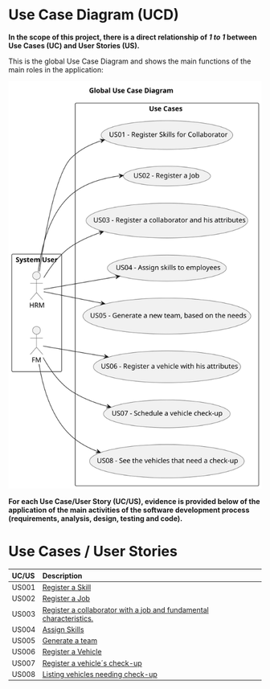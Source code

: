 # Use Case Diagram (UCD)

**In the scope of this project, there is a direct relationship of _1 to 1_ between Use Cases (UC) and User Stories (US).**

This is the global Use Case Diagram and shows the main functions of the main roles in the application:

![Use Case Diagram](svg/use-case-diagram.svg)

**For each Use Case/User Story (UC/US), evidence is provided below of the application of the main activities of the software development process (requirements, analysis, design, testing and code).**

# Use Cases / User Stories

| UC/US | Description                                                                                  |                   
|:------|:---------------------------------------------------------------------------------------------|
| US001 | [Register a Skill](../../us001/Readme.md)                                                    |
| US002 | [Register a Job](../../us002/Readme.md)                                                      |
| US003 | [Register a collaborator with a job and fundamental characteristics.](../../us003/Readme.md) |
| US004 | [Assign Skills](../../us004/Readme.md)                                                       |
| US005 | [Generate a team](../../us005/Readme.md)                                                     |
| US006 | [Register a Vehicle](../../us006/Readme.md)                                                  |
| US007 | [Register a vehicle´s check-up](../../us007/Readme.md)                                       |
| US008 | [Listing vehicles needing check-up](../../us008/Readme.md)                                   |
